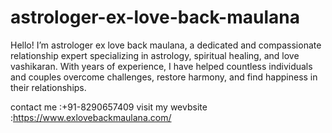 # astrologer-ex-love-back-maulana
 Hello! I’m astrologer ex love back maulana, a dedicated and compassionate relationship expert specializing in astrology, spiritual healing, and love vashikaran. With years of experience, I have helped countless individuals and couples overcome challenges, restore harmony, and find happiness in their relationships. 

 contact me :+91-8290657409
 visit my wevbsite :https://www.exlovebackmaulana.com/
